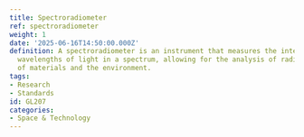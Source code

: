 ```yaml
---
title: Spectroradiometer
ref: spectroradiometer
weight: 1
date: '2025-06-16T14:50:00.000Z'
definition: A spectroradiometer is an instrument that measures the intensity of different
  wavelengths of light in a spectrum, allowing for the analysis of radiative properties
  of materials and the environment.
tags:
- Research
- Standards
id: GL207
categories:
- Space & Technology
---
```


